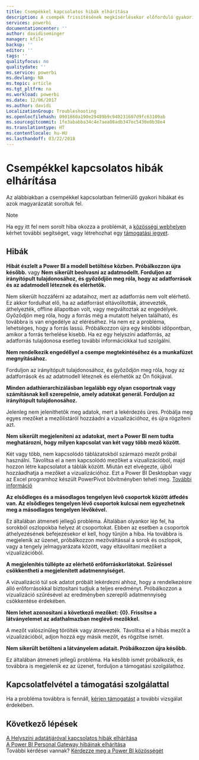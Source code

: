 ```yaml
---
title: Csempékkel kapcsolatos hibák elhárítása
description: A csempék frissítésének megkísérlésekor előforduló gyakori hibák
services: powerbi
documentationcenter: ''
author: davidiseminger
manager: kfile
backup: ''
editor: ''
tags: ''
qualityfocus: no
qualitydate: ''
ms.service: powerbi
ms.devlang: NA
ms.topic: article
ms.tgt_pltfrm: na
ms.workload: powerbi
ms.date: 12/06/2017
ms.author: davidi
LocalizationGroup: Troubleshooting
ms.openlocfilehash: 0901860a190e29489b9c940231607d9fc63109ab
ms.sourcegitcommit: 1fe3ababba34c4e7aea08adb347ec5430e0b38e4
ms.translationtype: HT
ms.contentlocale: hu-HU
ms.lasthandoff: 03/22/2018
---
```

# <a name="troubleshooting-tile-errors"></a>Csempékkel kapcsolatos hibák elhárítása
Az alábbiakban a csempékkel kapcsolatban felmerülő gyakori hibákat és azok magyarázatát soroltuk fel.

> [!NOTE]
> Ha egy itt fel nem sorolt hiba okozza a problémát, a [közösségi webhelyen](http://community.powerbi.com/) kérhet további segítséget, vagy létrehozhat egy [támogatási jegyet](https://powerbi.microsoft.com/support/).
> 
> 

## <a name="errors"></a>Hibák
**Hibát észlelt a Power BI a modell betöltése közben. Próbálkozzon újra később.**
vagy **Nem sikerült beolvasni az adatmodellt. Forduljon az irányítópult tulajdonosához, és győződjön meg róla, hogy az adatforrások és az adatmodell léteznek és elérhetők.**

Nem sikerült hozzáférni az adataihoz, mert az adatforrás nem volt elérhető. Ez akkor fordulhat elő, ha az adatforrást eltávolították, átnevezték, áthelyezték, offline állapotban volt, vagy megváltoztak az engedélyek. Győződjön meg róla, hogy a forrás még a mutatott helyen található, és továbbra is van engedélye az eléréséhez. Ha nem ez a probléma, lehetséges, hogy a forrás lassú. Próbálkozzon újra egy későbbi időpontban, amikor a forrás terhelése kisebb. Ha ez egy helyszíni adatforrás, az adatforrás tulajdonosa esetleg további információkkal tud szolgálni.

**Nem rendelkezik engedéllyel a csempe megtekintéséhez és a munkafüzet megnyitásához.**

Forduljon az irányítópult tulajdonosához, és győződjön meg róla, hogy az adatforrások és az adatmodell léteznek és elérhetők az Ön fiókjával.

**Minden adathierarchizálásban legalább egy olyan csoportnak vagy számításnak kell szerepelnie, amely adatokat generál. Forduljon az irányítópult tulajdonosához.**

Jelenleg nem jeleníthetők meg adatok, mert a lekérdezés üres. Próbálja meg egyes mezőket a mezőlistáról hozzáadni a vizualizációhoz, és újra rögzíteni azt.

**Nem sikerült megjeleníteni az adatokat, mert a Power BI nem tudta meghatározni, hogy milyen kapcsolat van két vagy több mező között.**

Két vagy több, nem kapcsolódó táblázatokból származó mezőt próbál használni. Távolítsa el a nem kapcsolódó mezőket a vizualizációból, majd hozzon létre kapcsolatot a táblák között. Miután ezt elvégezte, újból hozzáadhatja a mezőket a vizualizációhoz. Ezt a Power BI Desktopban vagy az Excel programhoz készült PowerPivot bővítményben teheti meg. [További információ](desktop-create-and-manage-relationships.md)

**Az elsődleges és a másodlagos tengelyen lévő csoportok között átfedés van. Az elsődleges tengelyen lévő csoportok kulcsai nem egyezhetnek meg a másodlagos tengelyen lévőkével.**

Ez általában átmeneti jellegű probléma. Általában olyankor lép fel, ha sorokból oszlopokba helyez át csoportokat. Ebben az esetben a csoportok áthelyezésének befejezésekor el kell, hogy tűnjön a hiba. Ha továbbra is megjelenik az üzenet, próbálkozzon mezőváltással a sorok és oszlopok, vagy a tengely jelmagyarázata között, vagy eltávolítani mezőket a vizualizációból.  

**A megjelenítés túllépte az elérhető erőforráskorlátokat. Szűréssel csökkentheti a megjelenített adatmennyiséget.**

A vizualizáció túl sok adatot próbált lekérdezni ahhoz, hogy a rendelkezésre álló erőforrásokkal biztosítani tudjuk a teljes eredményt. Próbálkozzon a vizualizáció szűrésével az eredményben szereplő adatmennyiség csökkentése érdekében.

**Nem lehet azonosítani a következő mezőket: {0}. Frissítse a látványelemet az adathalmazban meglévő mezőkkel.**

A mezőt valószínűleg törölték vagy átnevezték. Távolítsa el a hibás mezőt a vizualizációból, adjon hozzá egy másik mezőt, és rögzítse ismét.

**Nem sikerült betölteni a látványelem adatait. Próbálkozzon újra később.**

Ez általában átmeneti jellegű probléma. Ha később ismét próbálkozik, és továbbra is megjelenik ez az üzenet, forduljon a támogatási szolgálathoz.

## <a name="contact-support"></a>Kapcsolatfelvétel a támogatási szolgálattal
Ha a probléma továbbra is fennáll, [kérjen támogatást](https://support.powerbi.com) a további vizsgálat érdekében.

## <a name="next-steps"></a>Következő lépések
[A Helyszíni adatátjáróval kapcsolatos hibák elhárítása](service-gateway-onprem-tshoot.md)  
[A Power BI Personal Gateway hibáinak elhárítása](service-admin-troubleshooting-power-bi-personal-gateway.md)  
További kérdései vannak? [Kérdezze meg a Power BI közösségét](http://community.powerbi.com/)

